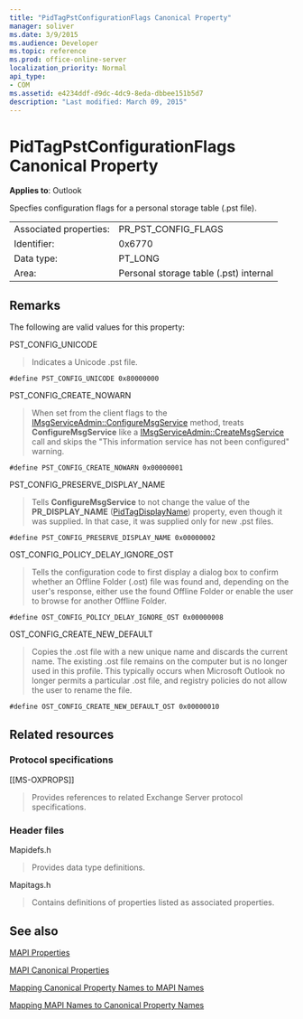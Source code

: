 ```yaml
---
title: "PidTagPstConfigurationFlags Canonical Property"
manager: soliver
ms.date: 3/9/2015
ms.audience: Developer
ms.topic: reference
ms.prod: office-online-server
localization_priority: Normal
api_type:
- COM
ms.assetid: e4234ddf-d9dc-4dc9-8eda-dbbee151b5d7
description: "Last modified: March 09, 2015"
---
```


# PidTagPstConfigurationFlags Canonical Property
  
**Applies to**: Outlook 
  
Specfies configuration flags for a personal storage table (.pst file).
  
|||
|:-----|:-----|
|Associated properties:  <br/> |PR_PST_CONFIG_FLAGS  <br/> |
|Identifier:  <br/> |0x6770  <br/> |
|Data type:  <br/> |PT_LONG  <br/> |
|Area:  <br/> |Personal storage table (.pst) internal  <br/> |
   
## Remarks

The following are valid values for this property:
  
PST_CONFIG_UNICODE
  
> Indicates a Unicode .pst file. 
    
   `#define PST_CONFIG_UNICODE 0x80000000`
    
PST_CONFIG_CREATE_NOWARN
  
> When set from the client flags to the [IMsgServiceAdmin::ConfigureMsgService](imsgserviceadmin-configuremsgservice.md) method, treats **ConfigureMsgService** like a [IMsgServiceAdmin::CreateMsgService](imsgserviceadmin-createmsgservice.md) call and skips the "This information service has not been configured" warning. 
    
   `#define PST_CONFIG_CREATE_NOWARN 0x00000001`
    
PST_CONFIG_PRESERVE_DISPLAY_NAME
  
> Tells **ConfigureMsgService** to not change the value of the **PR_DISPLAY_NAME** ([PidTagDisplayName](pidtagdisplayname-canonical-property.md)) property, even though it was supplied. In that case, it was supplied only for new .pst files.
    
   `#define PST_CONFIG_PRESERVE_DISPLAY_NAME 0x00000002`
    
OST_CONFIG_POLICY_DELAY_IGNORE_OST
  
> Tells the configuration code to first display a dialog box to confirm whether an Offline Folder (.ost) file was found and, depending on the user's response, either use the found Offline Folder or enable the user to browse for another Offline Folder.
    
   `#define OST_CONFIG_POLICY_DELAY_IGNORE_OST 0x00000008`
    
OST_CONFIG_CREATE_NEW_DEFAULT
  
> Copies the .ost file with a new unique name and discards the current name. The existing .ost file remains on the computer but is no longer used in this profile. This typically occurs when Microsoft Outlook no longer permits a particular .ost file, and registry policies do not allow the user to rename the file. 
    
   `#define OST_CONFIG_CREATE_NEW_DEFAULT_OST 0x00000010`
    
## Related resources

### Protocol specifications

[[MS-OXPROPS]] 
  
> Provides references to related Exchange Server protocol specifications.
    
### Header files

Mapidefs.h
  
> Provides data type definitions.
    
Mapitags.h
  
> Contains definitions of properties listed as associated properties.
    
## See also



[MAPI Properties](mapi-properties.md)
  
[MAPI Canonical Properties](mapi-canonical-properties.md)
  
[Mapping Canonical Property Names to MAPI Names](mapping-canonical-property-names-to-mapi-names.md)
  
[Mapping MAPI Names to Canonical Property Names](mapping-mapi-names-to-canonical-property-names.md)

